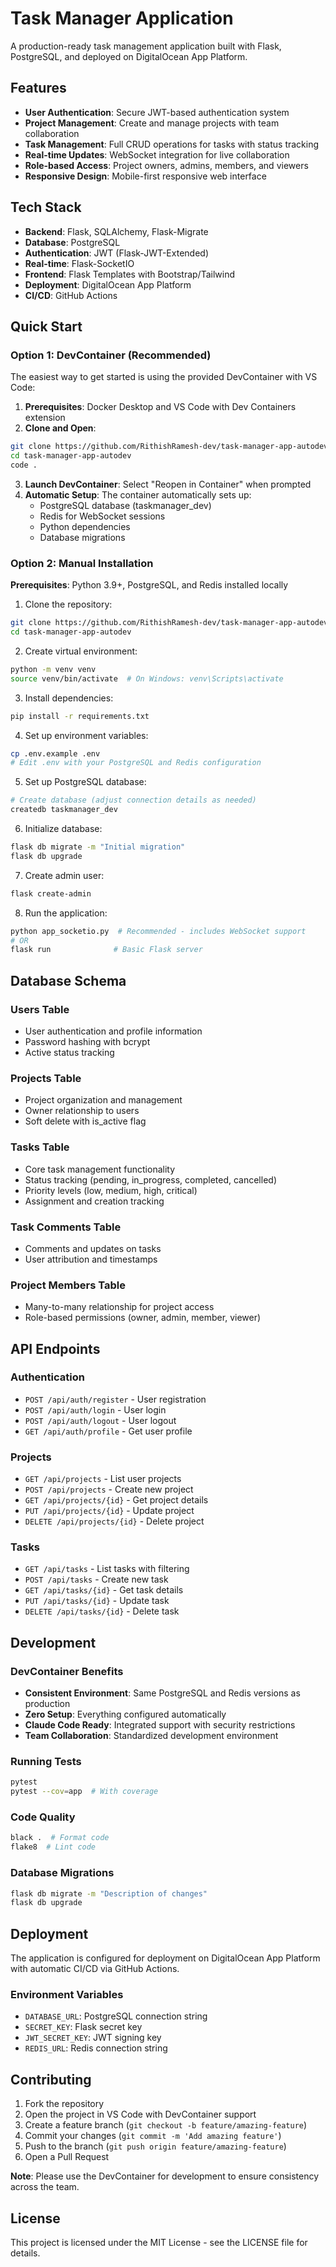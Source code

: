 # Task Manager Application

A production-ready task management application built with Flask, PostgreSQL, and deployed on DigitalOcean App Platform.

## Features

- **User Authentication**: Secure JWT-based authentication system
- **Project Management**: Create and manage projects with team collaboration
- **Task Management**: Full CRUD operations for tasks with status tracking
- **Real-time Updates**: WebSocket integration for live collaboration
- **Role-based Access**: Project owners, admins, members, and viewers
- **Responsive Design**: Mobile-first responsive web interface

## Tech Stack

- **Backend**: Flask, SQLAlchemy, Flask-Migrate
- **Database**: PostgreSQL
- **Authentication**: JWT (Flask-JWT-Extended)
- **Real-time**: Flask-SocketIO
- **Frontend**: Flask Templates with Bootstrap/Tailwind
- **Deployment**: DigitalOcean App Platform
- **CI/CD**: GitHub Actions

## Quick Start

### Option 1: DevContainer (Recommended)

The easiest way to get started is using the provided DevContainer with VS Code:

1. **Prerequisites**: Docker Desktop and VS Code with Dev Containers extension
2. **Clone and Open**:
```bash
git clone https://github.com/RithishRamesh-dev/task-manager-app-autodev.git
cd task-manager-app-autodev
code .
```
3. **Launch DevContainer**: Select "Reopen in Container" when prompted
4. **Automatic Setup**: The container automatically sets up:
   - PostgreSQL database (taskmanager_dev)
   - Redis for WebSocket sessions
   - Python dependencies
   - Database migrations

### Option 2: Manual Installation

**Prerequisites**: Python 3.9+, PostgreSQL, and Redis installed locally

1. Clone the repository:
```bash
git clone https://github.com/RithishRamesh-dev/task-manager-app-autodev.git
cd task-manager-app-autodev
```

2. Create virtual environment:
```bash
python -m venv venv
source venv/bin/activate  # On Windows: venv\Scripts\activate
```

3. Install dependencies:
```bash
pip install -r requirements.txt
```

4. Set up environment variables:
```bash
cp .env.example .env
# Edit .env with your PostgreSQL and Redis configuration
```

5. Set up PostgreSQL database:
```bash
# Create database (adjust connection details as needed)
createdb taskmanager_dev
```

6. Initialize database:
```bash
flask db migrate -m "Initial migration"
flask db upgrade
```

7. Create admin user:
```bash
flask create-admin
```

8. Run the application:
```bash
python app_socketio.py  # Recommended - includes WebSocket support
# OR
flask run              # Basic Flask server
```

## Database Schema

### Users Table
- User authentication and profile information
- Password hashing with bcrypt
- Active status tracking

### Projects Table  
- Project organization and management
- Owner relationship to users
- Soft delete with is_active flag

### Tasks Table
- Core task management functionality
- Status tracking (pending, in_progress, completed, cancelled)
- Priority levels (low, medium, high, critical)
- Assignment and creation tracking

### Task Comments Table
- Comments and updates on tasks
- User attribution and timestamps

### Project Members Table
- Many-to-many relationship for project access
- Role-based permissions (owner, admin, member, viewer)

## API Endpoints

### Authentication
- `POST /api/auth/register` - User registration
- `POST /api/auth/login` - User login
- `POST /api/auth/logout` - User logout
- `GET /api/auth/profile` - Get user profile

### Projects
- `GET /api/projects` - List user projects
- `POST /api/projects` - Create new project
- `GET /api/projects/{id}` - Get project details
- `PUT /api/projects/{id}` - Update project
- `DELETE /api/projects/{id}` - Delete project

### Tasks
- `GET /api/tasks` - List tasks with filtering
- `POST /api/tasks` - Create new task
- `GET /api/tasks/{id}` - Get task details
- `PUT /api/tasks/{id}` - Update task
- `DELETE /api/tasks/{id}` - Delete task

## Development

### DevContainer Benefits
- **Consistent Environment**: Same PostgreSQL and Redis versions as production
- **Zero Setup**: Everything configured automatically
- **Claude Code Ready**: Integrated support with security restrictions
- **Team Collaboration**: Standardized development environment

### Running Tests
```bash
pytest
pytest --cov=app  # With coverage
```

### Code Quality
```bash
black .  # Format code
flake8  # Lint code
```

### Database Migrations
```bash
flask db migrate -m "Description of changes"
flask db upgrade
```

## Deployment

The application is configured for deployment on DigitalOcean App Platform with automatic CI/CD via GitHub Actions.

### Environment Variables
- `DATABASE_URL`: PostgreSQL connection string
- `SECRET_KEY`: Flask secret key
- `JWT_SECRET_KEY`: JWT signing key
- `REDIS_URL`: Redis connection string

## Contributing

1. Fork the repository
2. Open the project in VS Code with DevContainer support
3. Create a feature branch (`git checkout -b feature/amazing-feature`)
4. Commit your changes (`git commit -m 'Add amazing feature'`)
5. Push to the branch (`git push origin feature/amazing-feature`)
6. Open a Pull Request

**Note**: Please use the DevContainer for development to ensure consistency across the team.

## License

This project is licensed under the MIT License - see the LICENSE file for details.